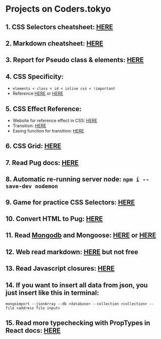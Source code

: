 # Projects on Coders.tokyo

## 1. CSS Selectors cheatsheet: [HERE](https://gist.github.com/magicznyleszek/809a69dd05e1d5f12d01)
## 2. Markdown cheatsheet: [HERE](https://github.com/adam-p/markdown-here/wiki/Markdown-Cheatsheet)
## 3. Report for Pseudo class & elements: [HERE](https://paper.dropbox.com/doc/Pseudo-class-elements--AU_3VEH79kC5eIiMjMGt6xTiAg-oXaHQuCCnWYj9Z7xDOXxf)
## 4. CSS Specificity:
- `elements < class < id < inline css < !important`
- Reference [HERE](http://cssspecificity.com/) or [HERE](https://specificity.keegan.st/)
## 5. CSS Effect Reference:
- Website for reference effect in CSS: [HERE](https://tympanus.net/codrops/)
- Transition: [HERE](https://www.w3schools.com/css/css3_transitions.asp)
- Easing function for transition: [HERE](https://easings.net/)
## 6. CSS Grid: [HERE](https://css-tricks.com/snippets/css/complete-guide-grid/)
## 7. Read Pug docs: [HERE](https://pugjs.org/api/getting-started.html)
## 8. Automatic re-running server node: `npm i --save-dev nodemon`
## 9. Game for practice CSS Selectors: [HERE](https://flukeout.github.io/?fbclid=IwAR1Hu72rMUbhGSjd01J2FDKDfsVhDhfl8oPRDBuMbwy4v_0dpj5Ib8YiBdc)
## 10. Convert HTML to Pug: [HERE](https://html2jade.org/)
## 11. Read [Mongodb](https://www.tutorialspoint.com/mongodb/) and Mongoose: [HERE](https://mongoosejs.com/) or [HERE](https://www.tutorialspoint.com/node_js_online_training/node_js_mongoose.asp)
## 12. Web read markdown: [HERE](https://dimerapp.com/) but not free
## 13. Read Javascript closures: [HERE](https://medium.com/dailyjs/i-never-understood-javascript-closures-9663703368e8)
## 14. If you want to insert all data from json, you just insert like this in terminal:
`mongoimport --jsonArray --db <database> --collection <collection> --file <address file input>`
## 15. Read more typechecking with PropTypes in React docs: [HERE](https://reactjs.org/docs/typechecking-with-proptypes.html)